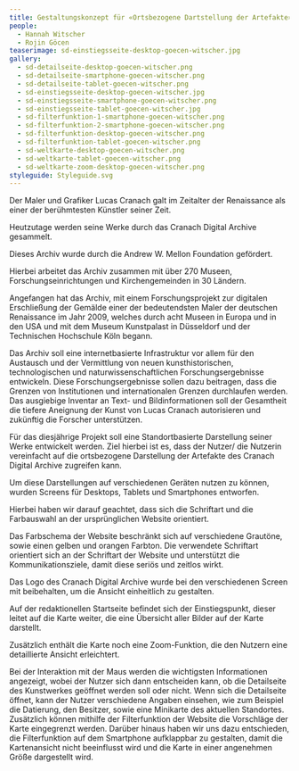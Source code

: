 ```yaml
---
title: Gestaltungskonzept für «Ortsbezogene Dartstellung der Artefakte» für das CRANACH DIGITAL ARCHIVE
people:
  - Hannah Witscher
  - Rojin Göcen
teaserimage: sd-einstiegsseite-desktop-goecen-witscher.jpg
gallery: 
  - sd-detailseite-desktop-goecen-witscher.png
  - sd-detailseite-smartphone-goecen-witscher.png
  - sd-detailseite-tablet-goecen-witscher.png
  - sd-einstiegsseite-desktop-goecen-witscher.jpg
  - sd-einstiegsseite-smartphone-goecen-witscher.png
  - sd-einstiegsseite-tablet-goecen-witscher.jpg
  - sd-filterfunktion-1-smartphone-goecen-witscher.png
  - sd-filterfunktion-2-smartphone-goecen-witscher.png
  - sd-filterfunktion-desktop-goecen-witscher.png
  - sd-filterfunktion-tablet-goecen-witscher.png
  - sd-weltkarte-desktop-goecen-witscher.png
  - sd-weltkarte-tablet-goecen-witscher.png
  - sd-weltkarte-zoom-desktop-goecen-witscher.png
styleguide: Styleguide.svg
---
```

Der Maler und Grafiker Lucas Cranach galt im Zeitalter der Renaissance als einer der berühmtesten Künstler seiner Zeit.

Heutzutage werden seine Werke durch das Cranach Digital Archive gesammelt.

Dieses Archiv wurde durch die Andrew W. Mellon Foundation gefördert.

Hierbei arbeitet das Archiv zusammen mit über 270 Museen, Forschungseinrichtungen und Kirchengemeinden in 30 Ländern.

Angefangen hat das Archiv, mit einem Forschungsprojekt zur digitalen Erschließung der Gemälde einer der bedeutendsten Maler der deutschen Renaissance im Jahr 2009, welches durch acht Museen in Europa und in den USA und mit dem Museum Kunstpalast in Düsseldorf und der Technischen Hochschule Köln begann.

Das Archiv soll eine internetbasierte Infrastruktur vor allem für den Austausch und der Vermittlung von neuen kunsthistorischen, technologischen und naturwissenschaftlichen Forschungsergebnisse entwickeln. Diese Forschungsergebnisse sollen dazu beitragen, dass die Grenzen von Institutionen und internationalen Grenzen durchlaufen werden. Das ausgiebige Inventar an Text- und Bildinformationen soll der Gesamtheit die tiefere Aneignung der Kunst von Lucas Cranach autorisieren und zukünftig die Forscher unterstützen.

Für das diesjährige Projekt soll eine Standortbasierte Darstellung seiner Werke entwickelt werden. Ziel hierbei ist es, dass der Nutzer/ die Nutzerin vereinfacht auf die ortsbezogene Darstellung der Artefakte des Cranach Digital Archive zugreifen kann.

Um diese Darstellungen auf verschiedenen Geräten nutzen zu können, wurden Screens für Desktops, Tablets und Smartphones entworfen.

Hierbei haben wir darauf geachtet, dass sich die Schriftart und die Farbauswahl an der ursprünglichen Website orientiert.

Das Farbschema der Website beschränkt sich auf verschiedene Grautöne, sowie einen gelben und orangen Farbton. Die verwendete Schriftart orientiert sich an der Schriftart der Website und unterstützt die Kommunikationsziele, damit diese seriös und zeitlos wirkt.

Das Logo des Cranach Digital Archive wurde bei den verschiedenen Screen mit beibehalten, um die Ansicht einheitlich zu gestalten.

Auf der redaktionellen Startseite befindet sich der Einstiegspunkt, dieser leitet auf die Karte weiter, die eine Übersicht aller Bilder auf der Karte darstellt.

Zusätzlich enthält die Karte noch eine Zoom-Funktion, die den Nutzern eine detaillierte Ansicht erleichtert.

Bei der Interaktion mit der Maus werden die wichtigsten Informationen angezeigt, wobei der Nutzer sich dann entscheiden kann, ob die Detailseite des Kunstwerkes geöffnet werden soll oder nicht. Wenn sich die Detailseite öffnet, kann der Nutzer verschiedene Angaben einsehen, wie zum Beispiel die Datierung, den Besitzer, sowie eine Minikarte des aktuellen Standortes. Zusätzlich können mithilfe der Filterfunktion der Website die Vorschläge der Karte eingegrenzt werden. Darüber hinaus haben wir uns dazu entschieden, die Filterfunktion auf dem Smartphone aufklappbar zu gestalten, damit die Kartenansicht nicht beeinflusst wird und die Karte in einer angenehmen Größe dargestellt wird.

